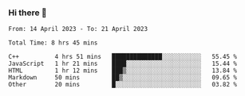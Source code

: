 ### Hi there 👋

<!--
**wangsy503/wangsy503** is a ✨ _special_ ✨ repository because its `README.md` (this file) appears on your GitHub profile.

Here are some ideas to get you started:

- 🔭 I’m currently working on ...
- 🌱 I’m currently learning ...
- 👯 I’m looking to collaborate on ...
- 🤔 I’m looking for help with ...
- 💬 Ask me about ...
- 📫 How to reach me: ...
- 😄 Pronouns: ...
- ⚡ Fun fact: ...
-->
<!--START_SECTION:waka-->

```text
From: 14 April 2023 - To: 21 April 2023

Total Time: 8 hrs 45 mins

C++          4 hrs 51 mins   ██████████████░░░░░░░░░░░   55.45 %
JavaScript   1 hr 21 mins    ████░░░░░░░░░░░░░░░░░░░░░   15.44 %
HTML         1 hr 12 mins    ███▒░░░░░░░░░░░░░░░░░░░░░   13.84 %
Markdown     50 mins         ██▒░░░░░░░░░░░░░░░░░░░░░░   09.65 %
Other        20 mins         █░░░░░░░░░░░░░░░░░░░░░░░░   03.82 %
```

<!--END_SECTION:waka-->
